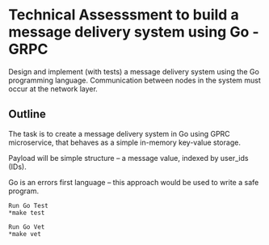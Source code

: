 # Technical Assesssment to build a message delivery system using Go - GRPC

Design and implement (with tests) a message delivery system using the Go programming
language. Communication between nodes in the system must occur at the network layer.

## Outline

The task is to create a message delivery system in Go using GPRC microservice, that behaves as a simple in-memory key-value storage.

Payload will be simple structure – a message value, indexed by user_ids (IDs).

Go is an errors first language – this approach would be used to write a safe program.

```
Run Go Test
*make test

Run Go Vet
*make vet
```
